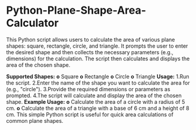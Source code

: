 # Python-Plane-Shape-Area-Calculator

This Python script allows users to calculate the area of various plane shapes: square, rectangle, circle, and triangle. It prompts the user to enter the desired shape and then collects the necessary parameters (e.g., dimensions) for the calculation. The script then calculates and displays the area of the chosen shape.

**Supported Shapes:**
**o** Square
**o** Rectangle
**o** Circle
**o** Triangle
**Usage:**
1.Run the script.
2.Enter the name of the shape you want to calculate the area for (e.g., "circle").
3.Provide the required dimensions or parameters as prompted.
4.The script will calculate and display the area of the chosen shape.
**Example Usage:**
**o** Calculate the area of a circle with a radius of 5 cm.
**o** Calculate the area of a triangle with a base of 6 cm and a height of 8 cm.
This simple Python script is useful for quick area calculations of common plane shapes.

